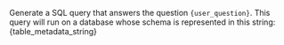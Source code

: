 Generate a SQL query that answers the question `{user_question}`.
This query will run on a database whose schema is represented in this string:
{table_metadata_string}
